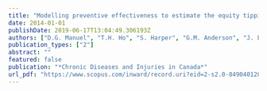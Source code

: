 ```yaml
---
title: "Modelling preventive effectiveness to estimate the equity tipping point: At what coverage can individual preventive interventions reduce socioeconomic disparities in diabetes risk?"
date: 2014-01-01
publishDate: 2019-06-17T13:04:49.306193Z
authors: ["D.G. Manuel", "T.H. Ho", "S. Harper", "G.M. Anderson", "J. Lynch", "L.C. Rosella"]
publication_types: ["2"]
abstract: ""
featured: false
publication: "*Chronic Diseases and Injuries in Canada*"
url_pdf: "https://www.scopus.com/inward/record.uri?eid=2-s2.0-84904012073&partnerID=40&md5=44ba6317e67293f47a541199de586258"
---
```



